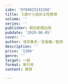 ```yaml
---
isbn: '9784023333260'
title: ３歳から始める性教育
volume: ''
series: ''
publisher: 朝日新聞出版
pubdate: '2020-06-05'
cover: ''
author: 浅井春夫／艮香織／監修
description: ''
price: '1200'
genre: ''
target: 一般
format: 単行本
content: 教育

---
```

